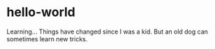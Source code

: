 # hello-world
Learning...
Things have changed since I was a kid.
But an old dog can sometimes learn new tricks.
